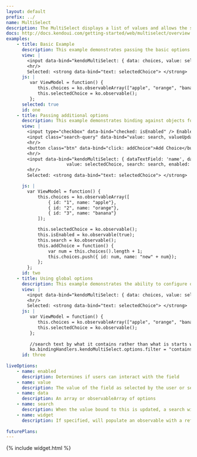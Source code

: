 ```yaml
---
layout: default
prefix: ../
name: MultiSelect
description: The MultiSelect displays a list of values and allows the selection of multiple values from this list.
docs: http://docs.kendoui.com/getting-started/web/multiselect/overview
examples:
    - title: Basic Example
      description: This example demonstrates passing the basic options required by the MultiSelect plugin.
      view: |
        <input data-bind="kendoMultiSelect: { data: choices, value: selectedChoice }" />
        <hr/>
        Selected: <strong data-bind="text: selectedChoice"> </strong>
      js: |
         var ViewModel = function() {
            this.choices = ko.observableArray(["apple", "orange", "banana"]);
            this.selectedChoice = ko.observable();
         };
      selected: true
      id: one
    - title: Passing additional options
      description: This example demonstrates binding against objects for the source data and specifying the property to use for the value. The *addChoice* button also shows that the choices are kept in sync as the observableArray bound to the data receives new items.
      view: |
        <input type="checkbox" data-bind="checked: isEnabled" /> Enabled<br/>
        <input class="search-query" data-bind="value: search, valueUpdate: 'afterkeydown'" placeholder="enter search term" /><br/>
        <hr/>
        <button class="btn" data-bind="click: addChoice">Add Choice</button>
        <hr/>
        <input data-bind="kendoMultiSelect: { dataTextField: 'name', data: choices,
                       value: selectedChoice, search: search, enabled: isEnabled }" />
        <hr/>
        Selected: <strong data-bind="text: selectedChoice"> </strong>

      js: |
        var ViewModel = function() {
            this.choices = ko.observableArray([
                { id: "1", name: "apple"},
                { id: "2", name: "orange"},
                { id: "3", name: "banana"}
            ]);

            this.selectedChoice = ko.observable();
            this.isEnabled = ko.observable(true);
            this.search = ko.observable();
            this.addChoice = function() {
                var num = this.choices().length + 1;
                this.choices.push({ id: num, name: "new" + num});
            };
        };
      id: two
    - title: Using global options
      description: This example demonstrates the ability to configure options globally by setting properties in *ko.bindingHandlers.kendoMultiSelect.options*. This helps to simplify the markup for settings that can be used as a default for all instances of this widget.
      view: |
        <input data-bind="kendoMultiSelect: { data: choices, value: selectedChoice }" />
        <hr/>
        Selected: <strong data-bind="text: selectedChoice"> </strong>
      js: |
         var ViewModel = function() {
            this.choices = ko.observableArray(["apple", "orange", "banana"]);
            this.selectedChoice = ko.observable();
         };
         
         //search text by what it contains rather than what is starts with
         ko.bindingHandlers.kendoMultiSelect.options.filter = "contains";
      id: three
      
liveOptions:
    - name: enabled
      description: Determines if users can interact with the field
    - name: value
      description: The value of the field as selected by the user or set in the view model
    - name: data
      description: An array or observableArray of options
    - name: search
      description: When the value bound to this is updated, a search will be performed based on its value
    - name: widget
      description: If specified, will populate an observable with a reference to the actual widget
      
futurePlans:
---
```


{% include widget.html %}
